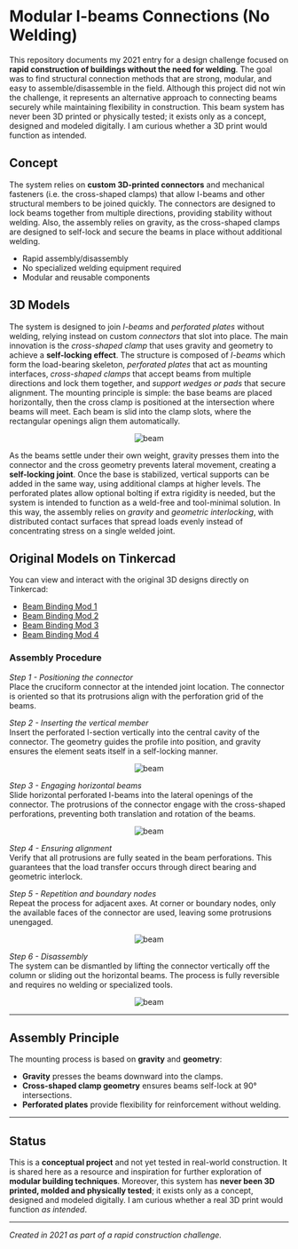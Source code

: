 # Modular I-beams Connections (No Welding)

This repository documents my 2021 entry for a design challenge focused on **rapid construction of buildings without the need for welding**. The goal was to find structural connection methods that are strong, modular, and easy to assemble/disassemble in the field. Although this project did not win the challenge, it represents an alternative approach to connecting beams securely while maintaining flexibility in construction. This beam system has never been 3D printed or physically tested; it exists only as a concept, designed and modeled digitally. I am curious whether a 3D print would function as intended.

## Concept

The system relies on **custom 3D-printed connectors** and mechanical fasteners (i.e. the cross-shaped clamps) that allow I-beams and other structural members to be joined quickly. The connectors are designed to lock beams together from multiple directions, providing stability without welding. Also, the assembly relies on gravity, as the cross-shaped clamps are designed to self-lock and secure the beams in place without additional welding.

- Rapid assembly/disassembly  
- No specialized welding equipment required  
- Modular and reusable components  

## 3D Models

The system is designed to join <i>I-beams</i> and <i>perforated plates</i> without welding, relying instead on custom <i>connectors</i> that slot into place. The main innovation is the <i>cross-shaped clamp</i> that uses gravity and geometry to achieve a <b>self-locking effect</b>. The structure is composed of <i>I-beams</i> which form the load-bearing skeleton, <i>perforated plates</i> that act as mounting interfaces, <i>cross-shaped clamps</i> that accept beams from multiple directions and lock them together, and <i>support wedges or pads</i> that secure alignment. The mounting principle is simple: the base beams are placed horizontally, then the cross clamp is positioned at the intersection where beams will meet. Each beam is slid into the clamp slots, where the rectangular openings align them automatically.

<div align="center">
  <img src="https://github.com/Gagniuc/Non-Welded-Structural-Beam-Joints/blob/main/img/abstract-side.png" alt="beam">
</div>

As the beams settle under their own weight, gravity presses them into the connector and the cross geometry prevents lateral movement, creating a <b>self-locking joint</b>. Once the base is stabilized, vertical supports can be added in the same way, using additional clamps at higher levels. The perforated plates allow optional bolting if extra rigidity is needed, but the system is intended to function as a weld-free and tool-minimal solution. In this way, the assembly relies on <i>gravity</i> and <i>geometric interlocking</i>, with distributed contact surfaces that spread loads evenly instead of concentrating stress on a single welded joint.  

## Original Models on Tinkercad

You can view and interact with the original 3D designs directly on Tinkercad:

- [Beam Binding Mod 1](https://www.tinkercad.com/things/8ZvYYCPgAwp-gagniuc-beam-binding-mod-1)  
- [Beam Binding Mod 2](https://www.tinkercad.com/things/acZ6fLl6scF-gagniuc-beam-binding-mod-2)  
- [Beam Binding Mod 3](https://www.tinkercad.com/things/ae3SANVkH5d-gagniuc-beam-binding-mod-3)  
- [Beam Binding Mod 4](https://www.tinkercad.com/things/hHmCYtFYW13-gagniuc-beam-binding-mod-4)


### Assembly Procedure  

<i>Step 1 - Positioning the connector</i>  
Place the cruciform connector at the intended joint location. The connector is oriented so that its protrusions align with the perforation grid of the beams.  

<i>Step 2 - Inserting the vertical member</i>  
Insert the perforated I-section vertically into the central cavity of the connector. The geometry guides the profile into position, and gravity ensures the element seats itself in a self-locking manner.  

<div align="center">
  <img src="https://github.com/Gagniuc/Non-Welded-Structural-Beam-Joints/blob/main/img/pole-in.gif" alt="beam">
</div>

<i>Step 3 - Engaging horizontal beams</i>  
Slide horizontal perforated I-beams into the lateral openings of the connector. The protrusions of the connector engage with the cross-shaped perforations, preventing both translation and rotation of the beams.  

<div align="center">
  <img src="https://github.com/Gagniuc/Non-Welded-Structural-Beam-Joints/blob/main/img/beam-in.gif" alt="beam">
</div>

<i>Step 4 - Ensuring alignment</i>  
Verify that all protrusions are fully seated in the beam perforations. This guarantees that the load transfer occurs through direct bearing and geometric interlock.  

<i>Step 5 - Repetition and boundary nodes</i>  
Repeat the process for adjacent axes. At corner or boundary nodes, only the available faces of the connector are used, leaving some protrusions unengaged.  

<div align="center">
  <img src="https://github.com/Gagniuc/Non-Welded-Structural-Beam-Joints/blob/main/img/rotate.gif" alt="beam">
</div>

<i>Step 6 - Disassembly</i>  
The system can be dismantled by lifting the connector vertically off the column or sliding out the horizontal beams. The process is fully reversible and requires no welding or specialized tools.  

<div align="center">
  <img src="https://github.com/Gagniuc/Non-Welded-Structural-Beam-Joints/blob/main/img/pole-out.gif" alt="beam">
</div>

---

## Assembly Principle  

The mounting process is based on <b>gravity</b> and <b>geometry</b>:  
- <b>Gravity</b> presses the beams downward into the clamps.  
- <b>Cross-shaped clamp geometry</b> ensures beams self-lock at 90° intersections.  
- <b>Perforated plates</b> provide flexibility for reinforcement without welding.  

---

## Status

This is a **conceptual project** and not yet tested in real-world construction. It is shared here as a resource and inspiration for further exploration of **modular building techniques**. Moreover, this system has <b>never been 3D printed, molded and physically tested</b>; it exists only as a concept, designed and modeled digitally. I am curious whether a real 3D print would function <i>as intended</i>.  

---
*Created in 2021 as part of a rapid construction challenge.*
